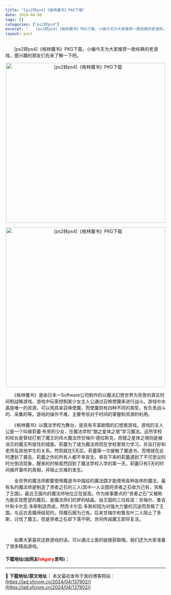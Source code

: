 ```yaml
---
title: "[ps2转ps4]《格林魔书》PKG下载"
date: 2024-04-08
tags: []
categories: ["ps2转ps4"]
excerpt: "　　[ps2转ps4]《格林魔书》PKG下载，小编今天为大家推荐一款经典的老游戏，感兴趣的朋友们先来了解一下吧。 　　《格林魔书》是由日本一Software公司制作的以魔法幻想世界为背景的真实时间制战略游戏，游戏中玩家控制美少女主人公通过召唤使魔来进行战斗。游戏中水晶是唯一的资源，可以用其来召唤使魔&hellip;"
layout: post
---
```


 <p>　　[ps2转ps4]《格林魔书》PKG下载，小编今天为大家推荐一款经典的老游戏，感兴趣的朋友们先来了解一下吧。</p> <p align="center"><img align="" border="0" src="https://lad.sfcrom.cn/wp-content/uploads/2024/04/20240408_6613f60b2a044.webp" width="500" alt="[ps2转ps4]《格林魔书》PKG下载" /></p> <p align="center"><img align="" border="0" src="https://lad.sfcrom.cn/wp-content/uploads/2024/04/20240408_6613f60b81d21.webp" width="500" alt="[ps2转ps4]《格林魔书》PKG下载" /></p> <p>　　《格林魔书》是由日本一Software公司制作的以魔法幻想世界为背景的真实时间制战略游戏，游戏中玩家控制美少女主人公通过召唤使魔来进行战斗。游戏中水晶是唯一的资源，可以用其来召唤使魔，而使魔则有四种不同的类型，有负责战斗的、采集的等。游戏的操作不难，主要考验对于时间的掌握和资源的利用。</p> <p>　　《格林魔书》以魔法学校为舞台，是具有丰富剧情的幻想类游戏。游戏的主人公是一个叫做莉蕾&middot;布劳的少女，在魔法学校&ldquo;银之星体之塔&rdquo;学习魔法。这所学校的校长是曾经打倒了魔王的伟大魔法师甘梅尔&middot;德拉斯克，而银之星体之塔则是被消灭的魔王所居住的城堡。莉蕾为了成为魔法师而在学校里努力学习，并且打好和老师及其他学生的关系。然而就在5天后，莉蕾第一次接触了魔道书，而塔就在此时遭到了袭击，莉蕾之外的所有人都不幸丧生。幸存下来的莉蕾遇到了不可思议的时光倒流现象，醒来的时候竟然回到了魔法学校入学的第一天。莉蕾只有5天的时间揭开事件的真相，并阻止灾难的发生。</p> <p>　　全世界的魔法师都要使用魔道书中描绘的魔法圆才能使用各种各样的魔法，最有名的魔法师是制造了贤者之石的三人(其中一人企图将贤者之石收为己有，背叛了王国)。最近王国内的魔法师地位正在提高。作为故事要点的&ldquo;贤者之石&rdquo;又被称为能实现愿望的魔石，是魔法师们的梦的结晶，由王国的三位栋梁：甘梅尔、鲁吉叶和卡尔瓦&middot;多斯制造而成，然而卡尔瓦&middot;多斯却因为对强大力量的沉迷而背叛了王国，与远古恶魔缔结契约，将魔石据为己有。后来甘梅尔和鲁吉叶二人阻止了多斯，讨伐了魔王。但是贤者之石却下落不明，世间传闻魔王即将复活。</p> <p>&nbsp;</p> <p>　　如果大家喜欢这款游戏的话，可以通过上面的链接获取哦。我们还为大家准备了很多精品游戏。</p> <p><h4>下载地址(由网友<font color="red">lskgary</font>发布)：</h4></p> 

---
📖 **下载地址/原文地址：** 本文最初发布于我的博客网站：[https://lad.sfcrom.cn/2024/04/137902/](https://lad.sfcrom.cn/2024/04/137902/)
